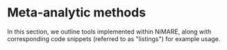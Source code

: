 # Meta-analytic methods

In this section, we outline tools implemented within NiMARE, along with corresponding code snippets (referred to as "listings") for example usage.

```{tableofcontents}
```
